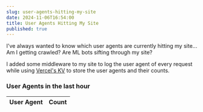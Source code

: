 ```yaml
---
slug: user-agents-hitting-my-site
date: 2024-11-06T16:54:00
title: User Agents Hitting My Site
published: true
---
```


I've always wanted to know which user agents are currently hitting my site... Am I getting crawled? Are ML bots sifting through my site?

I added some middleware to my site to log the user agent of every request while using [Vercel's KV](https://vercel.com/docs/concepts/kv) to store the user agents and their counts.

<h3>User Agents in the last hour</h3>
<table >
<thead>
  <th>User Agent</th>
  <th>Count</th>
  </thead>
  <tbody id="user-agents">
  <tbody>
</table>

<script type="module">
  const render = async (data) => {
    const userAgents = document.getElementById("user-agents");
      const response = await fetch('/api/user-agents.ts');
      const userAgentData = await response.json();
      userAgentData.forEach(item => {
        const row = document.createElement("tr");

        const ua = document.createElement("td");
        const count = document.createElement("td");
        ua.innerText = ${item[0]};
        count.innerText = `${item[0]}: ${item[1]}`;
        row.appendChild(ua);
        row.appendChild(count);
        userAgents.appendChild(row);
      });
  };

  render();
</script>